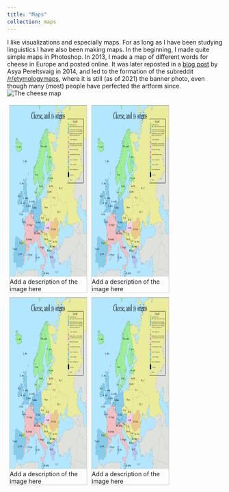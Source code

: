 ```yaml
---
title: "Maps"
collection: maps
---
```


I like visualizations and especially maps. For as long as I have been studying linguistics I have also been making maps. In the beginning, I made quite simple maps in Photoshop. In 2013, I made a map of different words for cheese in Europe and posted online. It was later reposted in a <a href="https://web.archive.org/web/20201127170611/https://www.languagesoftheworld.info/etymology/say-cheese.html">blog post</a> by Asya Pereltsvaig in 2014, and led to the formation of the subreddit [/r/etymologymaps](http://www.reddit.com/r/etymologymaps), where it is still (as of 2021) the banner photo, even though many (most) people have perfected the artform since. <img src='https://oplundgren.github.io/website/images/Ost.png' alt="The cheese map" width="400">

<html>
<head>
<style>
div.gallery {
  margin: 5px;
  border: 1px solid #ccc;
  float: left;
  width: 180px;
}

div.gallery:hover {
  border: 1px solid #777;
}

div.gallery img {
  width: 100%;
  height: auto;
}

div.desc {
  padding: 15px;
  text-align: center;
}
</style>
</head>
<body>

<div class="gallery">
  <a target="_blank" href="Ost.png">
    <img src="images/Ost.png" alt="Cinque Terre" width="600" height="400">
  </a>
  <div class="desc">Add a description of the image here</div>
</div>

<div class="gallery">
  <a target="_blank" href="Ost.png">
    <img src="images/Ost.png" alt="Forest" width="600" height="400">
  </a>
  <div class="desc">Add a description of the image here</div>
</div>

<div class="gallery">
  <a target="_blank" href="Ost.png">
    <img src="images/Ost.png" alt="Northern Lights" width="600" height="400">
  </a>
  <div class="desc">Add a description of the image here</div>
</div>

<div class="gallery">
  <a target="_blank" href="Ost.png">
    <img src="images/Ost.png" alt="Mountains" width="600" height="400">
  </a>
  <div class="desc">Add a description of the image here</div>
</div>

</body>
</html>






